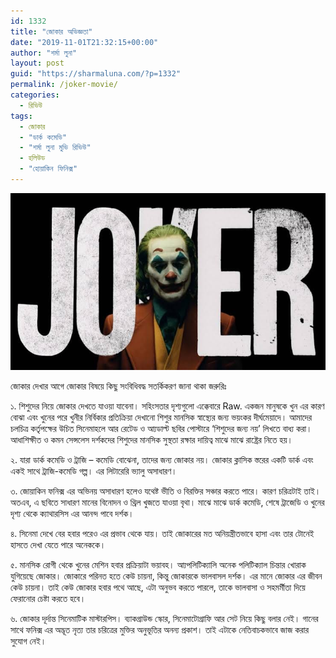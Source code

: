 ```yaml
---
id: 1332
title: "জোকার অভিজ্ঞতা"
date: "2019-11-01T21:32:15+00:00"
author: "শর্মা লুনা"
layout: post
guid: "https://sharmaluna.com/?p=1332"
permalink: /joker-movie/
categories:
  - রিভিউ
tags:
  - জোকার
  - "ডার্ক কমেডি"
  - "শর্মা লুনা মুভি রিভিউ"
  - হলিউড
  - "হোয়াকিন ফিনিক্স"
---
```


[![sharmaluna.com , Joker movie](/assets/images/wp-content/uploads/2019/11/72478306_2780724161938232_5962686342369378304_n.jpg)](/assets/images/wp-content/uploads/2019/11/72478306_2780724161938232_5962686342369378304_n.jpg)

জোকার দেখার আগে জোকার বিষয়ে কিছু সংবিধিবদ্ধ সতর্কিকরণ জানা থাকা জরুরিঃ

১. শিশুদের নিয়ে জোকার দেখতে যাওয়া যাবেনা। সহিংসতার দৃশ্যগুলো এক্কেবারে Raw. একজন মানুষকে খুন এর কারণ বোঝা এবং খুনের পরে খুনীর নির্বিকার প্রতিক্রিয়া দেখানো শিশুর মানসিক স্বাস্থ্যের জন্য ভয়ংকর দীর্ঘমেয়াদে। আমাদের চলচিত্র কর্তৃপক্ষের উচিত সিনেমাহলে আর রেটেড ও আ্যডাল্ট ছবির পোস্টারে ‘শিশুদের জন্য নয়’ লিখতে বাধ্য করা। আধাশিক্ষীত ও কমন সেন্সলেস দর্শকদের শিশুদের মানসিক সুস্থতা রক্ষার দায়িত্ব মাঝ<span class="text_exposed_show">ে মাঝে রাষ্ট্রের নিতে হয়।</span>

<div class="text_exposed_show">২. যারা ডার্ক কমেডি ও ট্রাজি – কমেডি বোঝেনা, তাদের জন্য জোকার নয়। জোকার ক্লাসিক স্তরের একটি ডার্ক এবং একই সাথে ট্রাজি-কমেডি গল্প। এর লিটারেরি ভ্যালু অসাধারণ।

৩. জোয়াকিন ফনিক্স এর অভিনয় অসাধারণ হলেও যথেষ্ট ভীতি ও বিরক্তির সঞ্চার করতে পারে। কারণ চরিত্রটাই তাই। অতএব, এ ছবিতে সাধারণ মানের বিনোদন ও থ্রিল খুজতে যাওয়া বৃথা। মাঝে মাঝে ডার্ক কমেডি, শেষে ট্রাজেডি ও খুনের দৃশ্য থেকে ক্যাথারসিস এর আনন্দ পাবে দর্শক।

৪. সিনেমা দেখে বের হবার পরেও এর প্রভাব থেকে যায়। তাই জোকারের মত অনিয়ন্ত্রীতভাবে হাসা এবং তার টোনেই হাসতে দেখা যেতে পারে অনেককে।

৫. মানসিক রোগী থেকে খুনের মেশিন হবার প্রক্রিয়াটা ভয়াবহ। আ্যপলিটিক্যালি অনেক পলিটিক্যাল চিন্তার খোরাক যুগিয়েছে জোকার। জোকারে পরিনত হতে কেউ চায়না, কিন্তু জোকারকে ভালবাসল দর্শক। এর মানে জোকার এর জীবন কেউ চায়না। তাই কেউ জোকার হবার পথে আছে, এটা অনুভব করতে পারলে, তাকে ভালবাসা ও সহমর্মীতা দিয়ে ফেরানোর চেষ্টা করতে হবে।

৬. জোকার দূর্দান্ত সিনেমাটিক মাস্টারপিস। ব্যাকগ্রাউন্ড স্কোর, সিনেমাটোগ্রাফি আর সেট নিয়ে কিছু বলার নেই। গানের সাথে ফনিক্স এর অদ্ভূত নৃত্য তার চরিত্রের মুক্তির অনুভূতির অনন্য প্রকাশ। তাই এটাকে নেতিবাচকভাবে জাজ করার সুযোগ নেই।

</div>
